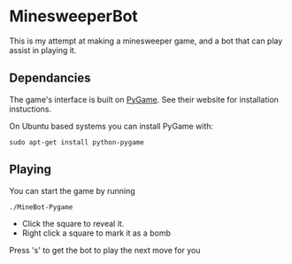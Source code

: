 # MinesweeperBot

This is my attempt at making a minesweeper game, and a bot that can play assist in playing it.

## Dependancies

The game's interface is built on [PyGame](http://www.pygame.org/).
See their website for installation instuctions.

On Ubuntu based systems you can install PyGame with:

```Shell
sudo apt-get install python-pygame
```

## Playing
You can start the game by running
```Shell
./MineBot-Pygame
```

- Click the square to reveal it.
- Right click a square to mark it as a bomb 

Press 's' to get the bot to play the next move for you

